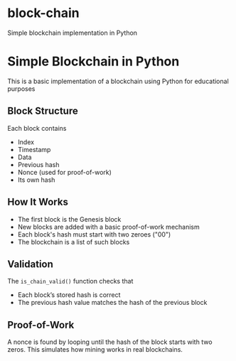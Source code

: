 # block-chain
 Simple blockchain implementation in Python

 # Simple Blockchain in Python

This is a basic implementation of a blockchain using Python for educational purposes

## Block Structure

Each block contains
- Index
- Timestamp
- Data
- Previous hash
- Nonce (used for proof-of-work)
- Its own hash

## How It Works

- The first block is the Genesis block
- New blocks are added with a basic proof-of-work mechanism
- Each block's hash must start with two zeroes ("00")
- The blockchain is a list of such blocks

## Validation

The `is_chain_valid()` function checks that
- Each block’s stored hash is correct
- The previous hash value matches the hash of the previous block

## Proof-of-Work

A nonce is found by looping until the hash of the block starts with two zeros. This simulates how mining works in real blockchains.

